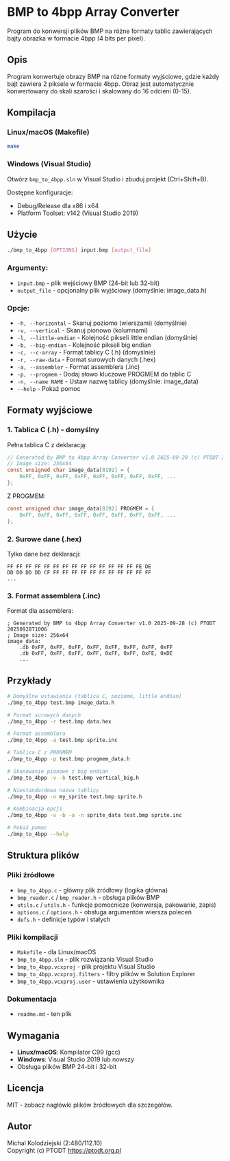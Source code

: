 # BMP to 4bpp Array Converter

Program do konwersji plików BMP na różne formaty tablic zawierających bajty obrazka w formacie 4bpp (4 bits per pixel).

## Opis

Program konwertuje obrazy BMP na różne formaty wyjściowe, gdzie każdy bajt zawiera 2 piksele w formacie 4bpp. Obraz jest automatycznie konwertowany do skali szarości i skalowany do 16 odcieni (0-15).

## Kompilacja

### Linux/macOS (Makefile)
```bash
make
```

### Windows (Visual Studio)
Otwórz `bmp_to_4bpp.sln` w Visual Studio i zbuduj projekt (Ctrl+Shift+B).

Dostępne konfiguracje:
- Debug/Release dla x86 i x64
- Platform Toolset: v142 (Visual Studio 2019)

## Użycie

```bash
./bmp_to_4bpp [OPTIONS] input.bmp [output_file]
```

### Argumenty:
- `input.bmp` - plik wejściowy BMP (24-bit lub 32-bit)
- `output_file` - opcjonalny plik wyjściowy (domyślnie: image_data.h)

### Opcje:
- `-h, --horizontal` - Skanuj poziomo (wierszami) (domyślnie)
- `-v, --vertical` - Skanuj pionowo (kolumnami)
- `-l, --little-endian` - Kolejność pikseli little endian (domyślnie)
- `-b, --big-endian` - Kolejność pikseli big endian
- `-c, --c-array` - Format tablicy C (.h) (domyślnie)
- `-r, --raw-data` - Format surowych danych (.hex)
- `-a, --assembler` - Format assemblera (.inc)
- `-p, --progmem` - Dodaj słowo kluczowe PROGMEM do tablic C
- `-n, --name NAME` - Ustaw nazwę tablicy (domyślnie: image_data)
- `--help` - Pokaż pomoc

## Formaty wyjściowe

### 1. Tablica C (.h) - domyślny
Pełna tablica C z deklaracją:
```c
// Generated by BMP to 4bpp Array Converter v1.0 2025-09-28 (c) PTODT 20250928T1006
// Image size: 256x64
const unsigned char image_data[8192] = {
    0xFF, 0xFF, 0xFF, 0xFF, 0xFF, 0xFF, 0xFF, 0xFF, ...
};
```

Z PROGMEM:
```c
const unsigned char image_data[8192] PROGMEM = {
    0xFF, 0xFF, 0xFF, 0xFF, 0xFF, 0xFF, 0xFF, 0xFF, ...
};
```

### 2. Surowe dane (.hex)
Tylko dane bez deklaracji:
```
FF FF FF FF FF FF FF FF FF FF FF FF FF FF FE DE
DD DD DD DD CF FF FF FF FF FF FF FF FF FF FF FF
...
```

### 3. Format assemblera (.inc)
Format dla assemblera:
```
; Generated by BMP to 4bpp Array Converter v1.0 2025-09-28 (c) PTODT 20250928T1006
; Image size: 256x64
image_data:
    .db 0xFF, 0xFF, 0xFF, 0xFF, 0xFF, 0xFF, 0xFF, 0xFF
    .db 0xFF, 0xFF, 0xFF, 0xFF, 0xFF, 0xFF, 0xFE, 0xDE
    ...
```

## Przykłady

```bash
# Domyślne ustawienia (tablica C, poziomo, little endian)
./bmp_to_4bpp test.bmp image_data.h

# Format surowych danych
./bmp_to_4bpp -r test.bmp data.hex

# Format assemblera
./bmp_to_4bpp -a test.bmp sprite.inc

# Tablica C z PROGMEM
./bmp_to_4bpp -p test.bmp progmem_data.h

# Skanowanie pionowe z big endian
./bmp_to_4bpp -v -b test.bmp vertical_big.h

# Niestandardowa nazwa tablicy
./bmp_to_4bpp -n my_sprite test.bmp sprite.h

# Kombinacja opcji
./bmp_to_4bpp -v -b -a -n sprite_data test.bmp sprite.inc

# Pokaż pomoc
./bmp_to_4bpp --help
```

## Struktura plików

### Pliki źródłowe
- `bmp_to_4bpp.c` - główny plik źródłowy (logika główna)
- `bmp_reader.c` / `bmp_reader.h` - obsługa plików BMP
- `utils.c` / `utils.h` - funkcje pomocnicze (konwersja, pakowanie, zapis)
- `options.c` / `options.h` - obsługa argumentów wiersza poleceń
- `defs.h` - definicje typów i stałych

### Pliki kompilacji
- `Makefile` - dla Linux/macOS
- `bmp_to_4bpp.sln` - plik rozwiązania Visual Studio
- `bmp_to_4bpp.vcxproj` - plik projektu Visual Studio
- `bmp_to_4bpp.vcxproj.filters` - filtry plików w Solution Explorer
- `bmp_to_4bpp.vcxproj.user` - ustawienia użytkownika

### Dokumentacja
- `readme.md` - ten plik

## Wymagania

- **Linux/macOS**: Kompilator C99 (gcc)
- **Windows**: Visual Studio 2019 lub nowszy
- Obsługa plików BMP 24-bit i 32-bit

## Licencja

MIT - zobacz nagłówki plików źródłowych dla szczegółów.

## Autor

Michal Kolodziejski (2:480/112.10)  
Copyright (c) PTODT <https://ptodt.org.pl>